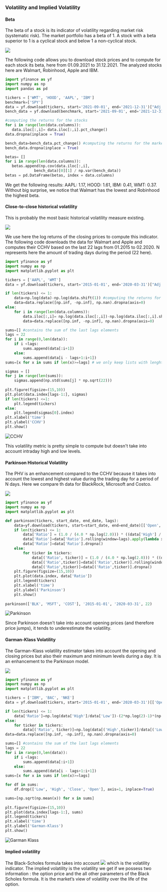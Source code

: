 ### Volatility and Implied Volatility

#### Beta

The beta of a stock is its indicator of volatility regarding market risk (systematic risk). The market portfolio has a beta of 1. A stock with a beta superior to 1 is a cyclical stock and below 1 a non-cyclical stock. 


 <img src="https://render.githubusercontent.com/render/math?math=\beta = \frac{Cov(r_{S}, r_{M})}{Var(r_{M})}"> 
 
 The following code allows you to download stock prices and to compute for each stock its beta, here from 01.09.2021 to 31.12.2021. The analyzed stocks here are Walmart, Robinhood, Apple and IBM.
 
 ```python
import yfinance as yf
import numpy as np
import pandas as pd

tickers = ['WMT', 'HOOD', 'AAPL', 'IBM']
benchmark=['SPY']
data = yf.download(tickers, start='2021-09-01', end='2021-12-31')["Adj Close"] 
bench_data = yf.download(benchmark, start='2021-09-01', end='2021-12-31')["Adj Close"] 

#computing the returns for the stocks
for i in range(len(data.columns)):
    data.iloc[:,i]= data.iloc[:,i].pct_change()
data.dropna(inplace = True)

bench_data=bench_data.pct_change() #computing the returns for the market index
bench_data.dropna(inplace = True)

betas= []
for i in range(len(data.columns)):
    betas.append(np.cov(data.iloc[:,i], 
              bench_data)[0][1] / np.var(bench_data)) 
betas = pd.DataFrame(betas, index = data.columns)
```
We get the following results:
AAPL:	1.17,
HOOD:	1.61,
IBM:	0.41,
WMT:	0.37. Without big surprise, we notice that Walmart has the lowest and Robinhood the highest beta.

#### Close-to-close historical volatility

This is probably the most basic historical volatility measure existing. 

 <img src="https://render.githubusercontent.com/render/math?math=\CCHV=\sqrt{\frac{1}{N}\sum_{i}^{N}(x_{i}-\bar{x})^{2}}"> 

We use here the log returns of the closing prices to compute this indicator. The following code downloads the data for Walmart and Apple and computes their CCHV based on the last 22 lags from 01.2015 to 02.2020. N represents here the amount of trading days during the period (22 here).

```python
import yfinance as yf
import numpy as np
import matplotlib.pyplot as plt

tickers = ['AAPL', 'WMT']
data = yf.download(tickers, start='2015-01-01', end='2020-03-31')["Adj Close"] 

if len(tickers) <= 1:
    data=np.log(data)-np.log(data.shift(1)) #computing the returns for the market index
    data=data.replace([np.inf, -np.inf], np.nan).dropna(axis=0)
else:
    for i in range(len(data.columns)):
        data.iloc[:,i]= np.log(data.iloc[:,i])-np.log(data.iloc[:,i].shift(1))
        data=data.replace([np.inf, -np.inf], np.nan).dropna(axis=0)

sums=[] #contains the sum of the last lags elements
lags = 22
for i in range(0,len(data)):
    if i <lags:
        sums.append(data[:i+1])
    else:
        sums.append(data[i - lags+1:i+1])
sums=[x for x in sums if len(x)>=lags] # we only keep lists with lenght >= lags

sigmas = []
for j in range(len(sums)):
    sigmas.append(np.std(sums[j] * np.sqrt(22)))
    
plt.figure(figsize=(15,10))
plt.plot(data.index[lags-1:], sigmas)
if len(tickers) <=1:
    plt.legend(tickers)
else:    
    plt.legend(sigmas[0].index)
plt.xlabel('time')
plt.ylabel('CCHV')
plt.show()
```

![CCHV](https://user-images.githubusercontent.com/76557960/152562448-4a6cf46a-0471-42f3-b0c6-64a4a2d6256b.png)


This volatility metric is pretty simple to compute but doesn't take into account intraday high and low levels.

#### Parkinson Historical Volatility

The PHV is an enhancement compared to the CCHV because it takes into account the lowest and highest value during the trading day for a period of N days. Here we compare th data for BlackRock, Microsoft and Costco.

 <img src="https://render.githubusercontent.com/render/math?math=\PHV=\sqrt{\frac{1}{N}\sum_{i}^{N}ln(\frac{H_{i}}{L_{i}})^{2}\cdot \frac{1}{4\cdot ln(2)}}"> 


``` python
import yfinance as yf
import numpy as np
import matplotlib.pyplot as plt

def parkinson(tickers, start_date, end_date, lags):
    data=yf.download(tickers, start=start_date, end=end_date)[['Open','Low', 'High', 'Close']]
    if len(tickers) <= 1:
        data['Ratio'] = (1.0 / (4.0 * np.log(2.0))) * ((data['High'] / data['Low']).apply(np.log))**2.0
        data['Ratio']=data['Ratio'].rolling(window=lags).apply(lambda x:(np.mean(x)*252)**0.5)
        data['Ratio']=data['Ratio'].dropna()
    else:
        for ticker in tickers:
            data[('Ratio', ticker)] = (1.0 / (4.0 * np.log(2.0))) * ((data[('High',ticker)] / data[('Low',ticker)]).apply(np.log))**2.0
            data[('Ratio',ticker)]=data[('Ratio',ticker)].rolling(window=lags).apply(lambda x:(np.mean(x)*252)**0.5)
            data[('Ratio',ticker)]=data[('Ratio',ticker)].dropna()
    plt.figure(figsize=(15,10))
    plt.plot(data.index, data['Ratio'])
    plt.legend(tickers)
    plt.xlabel('time')
    plt.ylabel('Parkinson')
    plt.show()
    
parkinson(['BLK', 'MSFT', 'COST'], '2015-01-01', '2020-03-31', 22)
```

![Parkinson](https://user-images.githubusercontent.com/76557960/152657023-1ee74022-1e79-49ab-ac6f-603ec8f34a18.png)


Since Parkinson doesn't take into account opening prices (and therefore price jumps), it tends to underestimate the volatility.

#### Garman-Klass Volatility

The Garman-Klass volatility estimator takes into account the opening and closing prices but also their maximum and minimum levels during a day. It is an enhancement to the Parkinson model.

 <img src="https://render.githubusercontent.com/render/math?math=\GK=\sqrt{\frac{1}{N}\sum_{i}^{N}ln(\frac{H_{i}}{L_{i}})^{2}-(2\cdot ln(2)-1)\cdot (ln\frac{C_{i}}{O_{i}})^{2}}"> 


``` python
import yfinance as yf
import numpy as np
import matplotlib.pyplot as plt

tickers = ['IBM', 'BAC', 'NKE']
data = yf.download(tickers, start='2015-01-01', end='2020-03-31')[['Open','Low', 'High', 'Close']]

if len(tickers) <= 1:
    data['Ratio']=np.log(data['High']/data['Low'])-(2*np.log(2)-1)*(np.log(data['Close']/data['Open']))
else:
    for ticker in tickers:
        data[('Ratio', ticker)]=np.log(data[('High',ticker)]/data[('Low',ticker)])-(2*np.log(2)-1)*(np.log(data[('Close',ticker)]/data[('Open',ticker)]))       
data=data.replace([np.inf, -np.inf], np.nan).dropna(axis=0)

sums=[] #contains the sum of the last lags elements
lags = 22
for i in range(0,len(data)):
    if i <lags:
        sums.append(data[:i+1])
    else:
        sums.append(data[i - lags+1:i+1])
sums=[x for x in sums if len(x)>=lags]

for df in sums:
    df.drop(['Low', 'High', 'Close', 'Open'], axis=1, inplace=True)

sums=[np.sqrt(np.mean(x)) for x in sums]
                            
plt.figure(figsize=(15,10))
plt.plot(data.index[lags-1:], sums)
plt.legend(tickers)
plt.xlabel('time')
plt.ylabel('Garman-Klass')
plt.show()
```

![Garman Klass](https://user-images.githubusercontent.com/76557960/152599718-6c48aaac-40d4-4f05-8f20-ae81e8a0736c.png)


#### Implied volatility

The Black-Scholes formula takes into account <img src="https://render.githubusercontent.com/render/math?math=\sigma"> which is the volatility indicator. The implied volatility is the volatility we get if we possess two information : the option price and the all other parameters of the Black Scholes formula. It is the market’s view of volatility over the life of the option.

